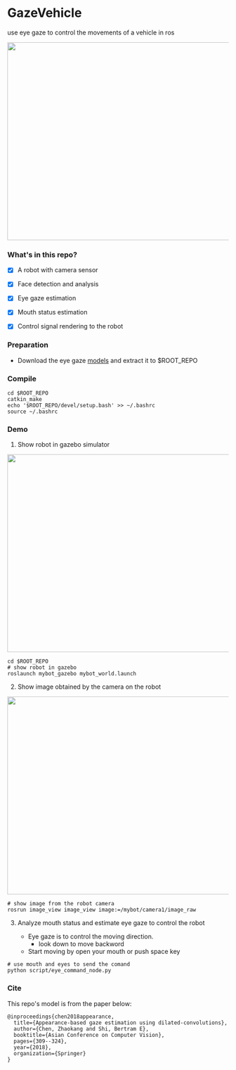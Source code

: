# GazeVehicle
use eye gaze to control the movements of a vehicle in ros

<div align=center><img src="./asserts/demo.gif" width="800" height="450" ></div>

### What's in this repo?
- [x] A robot with camera sensor
- [x] Face detection and analysis
- [x] Eye gaze estimation
- [x] Mouth status estimation
- [x] Control signal rendering to the robot


### Preparation
- Download the eye gaze [models](https://www.dropbox.com/sh/h23x33stlrhqvqq/AADn4iK7NMIc8bVnOkBpBBMSa?dl=0) and extract it to $ROOT_REPO


### Compile
```
cd $ROOT_REPO
catkin_make
echo '$ROOT_REPO/devel/setup.bash' >> ~/.bashrc
source ~/.bashrc
```

### Demo

1. Show robot in gazebo simulator
<div align=center><img src="./asserts/bot_gazebo.png" width="800" height="450" ></div>

```
cd $ROOT_REPO
# show robot in gazebo
roslaunch mybot_gazebo mybot_world.launch
```

2. Show image obtained by the camera on the robot

<div align=center><img src="./asserts/bot_camera.png" width="800" height="450" ></div>

```
# show image from the robot camera
rosrun image_view image_view image:=/mybot/camera1/image_raw
```

3. Analyze mouth status and estimate eye gaze to control the robot

   - Eye gaze is to control the moving direction. 
      - look down to move backword
   - Start moving by open your mouth or push space key

```
# use mouth and eyes to send the comand
python script/eye_command_node.py
```

### Cite
This repo's model is from the paper below:
```
@inproceedings{chen2018appearance,
  title={Appearance-based gaze estimation using dilated-convolutions},
  author={Chen, Zhaokang and Shi, Bertram E},
  booktitle={Asian Conference on Computer Vision},
  pages={309--324},
  year={2018},
  organization={Springer}
}
```
